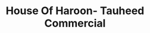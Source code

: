 ---
title: "House Of Haroon- Tauheed Commercial"
url: /karachi/house-of-haroon-tauheed-commercial/
shop: Kleidung
---